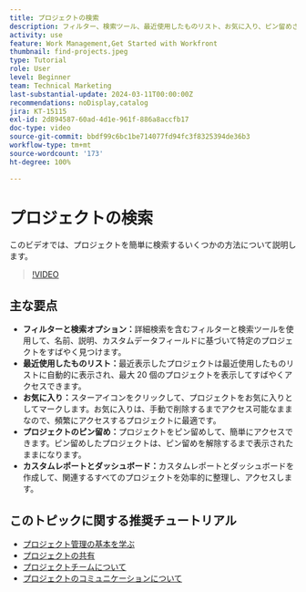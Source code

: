 ```yaml
---
title: プロジェクトの検索
description: フィルター、検索ツール、最近使用したものリスト、お気に入り、ピン留めされたプロジェクト、カスタムレポートやダッシュボードを使用してプロジェクト管理を簡素化し、プロジェクトにすばやく整理してアクセスできます。
activity: use
feature: Work Management,Get Started with Workfront
thumbnail: find-projects.jpeg
type: Tutorial
role: User
level: Beginner
team: Technical Marketing
last-substantial-update: 2024-03-11T00:00:00Z
recommendations: noDisplay,catalog
jira: KT-15115
exl-id: 2d894587-60ad-4d1e-961f-886a8accfb17
doc-type: video
source-git-commit: bbdf99c6bc1be714077fd94fc3f8325394de36b3
workflow-type: tm+mt
source-wordcount: '173'
ht-degree: 100%

---
```


# プロジェクトの検索

このビデオでは、プロジェクトを簡単に検索するいくつかの方法について説明します。

>[!VIDEO](https://video.tv.adobe.com/v/3439549/?quality=12&learn=on&enablevpops=1&captions=jpn)

## 主な要点

* **フィルターと検索オプション：**&#x200B;詳細検索を含むフィルターと検索ツールを使用して、名前、説明、カスタムデータフィールドに基づいて特定のプロジェクトをすばやく見つけます。
* **最近使用したものリスト：**&#x200B;最近表示したプロジェクトは最近使用したものリストに自動的に表示され、最大 20 個のプロジェクトを表示してすばやくアクセスできます。
* **お気に入り：**&#x200B;スターアイコンをクリックして、プロジェクトをお気に入りとしてマークします。お気に入りは、手動で削除するまでアクセス可能なままなので、頻繁にアクセスするプロジェクトに最適です。
* **プロジェクトのピン留め：**&#x200B;プロジェクトをピン留めして、簡単にアクセスできます。ピン留めしたプロジェクトは、ピン留めを解除するまで表示されたままになります。
* **カスタムレポートとダッシュボード：**&#x200B;カスタムレポートとダッシュボードを作成して、関連するすべてのプロジェクトを効率的に整理し、アクセスします。


## このトピックに関する推奨チュートリアル

* [プロジェクト管理の基本を学ぶ](/help/manage-work/projects/getting-started-manage-a-project.md)
* [プロジェクトの共有](/help/manage-work/projects/share-a-project.md)
* [プロジェクトチームについて](/help/manage-work/projects/understand-the-project-team.md)
* [プロジェクトのコミュニケーションについて](/help/manage-work/projects/understand-project-communication.md)
